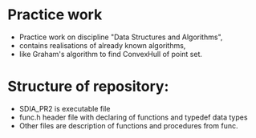 # Practice work
* Practice work on discipline "Data Structures and Algorithms",
* contains realisations of already known algorithms,
* like Graham's algorithm to find ConvexHull of point set.

# Structure of repository:
* SDIA_PR2 is executable file
* func.h header file with declaring of functions and typedef data types
* Other files are description of functions and procedures from func.
